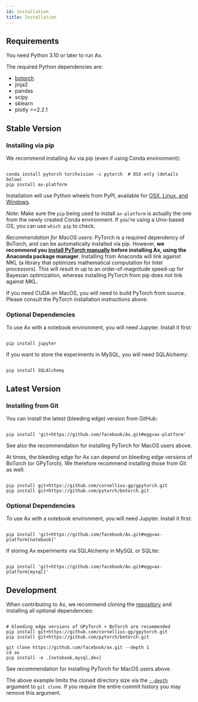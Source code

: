 ```yaml
---
id: installation
title: Installation
---
```

## Requirements

You need Python 3.10 or later to run Ax.

The required Python dependencies are:

-   [botorch][def]
-   jinja2
-   pandas
-   scipy
-   sklearn
-   plotly &gt;=2.2.1

## Stable Version

### Installing via pip

We recommend installing Ax via pip (even if using Conda environment):

```

conda install pytorch torchvision -c pytorch  # OSX only (details below)
pip install ax-platform

```

Installation will use Python wheels from PyPI, available for [OSX, Linux, and Windows](https://pypi.org/project/ax-platform/#files).

_Note_: Make sure the `pip` being used to install `ax-platform` is actually the one from the newly created Conda environment.
If you're using a Unix-based OS, you can use `which pip` to check.

_Recommendation for MacOS users_: PyTorch is a required dependency of BoTorch, and can be automatically installed via pip.
However, **we recommend you [install PyTorch manually](https://pytorch.org/get-started/locally/#anaconda-1) before installing Ax, using the Anaconda package manager**.
Installing from Anaconda will link against MKL (a library that optimizes mathematical computation for Intel processors).
This will result in up to an order-of-magnitude speed-up for Bayesian optimization, whereas installing PyTorch from pip does not link against MKL.

If you need CUDA on MacOS, you will need to build PyTorch from source. Please consult the PyTorch installation instructions above.

### Optional Dependencies

To use Ax with a notebook environment, you will need Jupyter. Install it first:

```

pip install jupyter

```

If you want to store the experiments in MySQL, you will need SQLAlchemy:

```

pip install SQLAlchemy

```

## Latest Version

### Installing from Git

You can install the latest (bleeding edge) version from GitHub:

```

pip install 'git+https://github.com/facebook/Ax.git#egg=ax-platform'

```

See also the recommendation for installing PyTorch for MacOS users above.

At times, the bleeding edge for Ax can depend on bleeding edge versions of BoTorch (or GPyTorch). We therefore recommend installing those from Git as well:

```

pip install git+https://github.com/cornellius-gp/gpytorch.git
pip install git+https://github.com/pytorch/botorch.git

```

### Optional Dependencies

To use Ax with a notebook environment, you will need Jupyter. Install it first:

```

pip install 'git+https://github.com/facebook/Ax.git#egg=ax-platform[notebook]'

```

If storing Ax experiments via SQLAlchemy in MySQL or SQLite:

```

pip install 'git+https://github.com/facebook/Ax.git#egg=ax-platform[mysql]'

```

## Development

When contributing to Ax, we recommend cloning the [repository](https://github.com/facebook/Ax) and installing all optional dependencies:

```

# bleeding edge versions of GPyTorch + BoTorch are recommended
pip install git+https://github.com/cornellius-gp/gpytorch.git
pip install git+https://github.com/pytorch/botorch.git

git clone https://github.com/facebook/ax.git --depth 1
cd ax
pip install -e .[notebook,mysql,dev]

```

See recommendation for installing PyTorch for MacOS users above.

The above example limits the cloned directory size via the
[`--depth`](https://git-scm.com/docs/git-clone#Documentation/git-clone.txt---depthltdepthgt)
argument to `git clone`. If you require the entire commit history you may remove this
argument.

[def]: https://www.botorch.org
